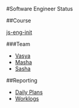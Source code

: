 #Software Engineer Status

##Course

[js-eng-init](https://github.com/brotherhood-of-javascript/js-eng-init)

###Team

* [Vasya](vvv)
* [Masha](mmm)
* [Sasha](sss)

##Reporting

* [Daily Plans](report/daily-plans.md)
* [Worklogs](report/worklogs.md)

